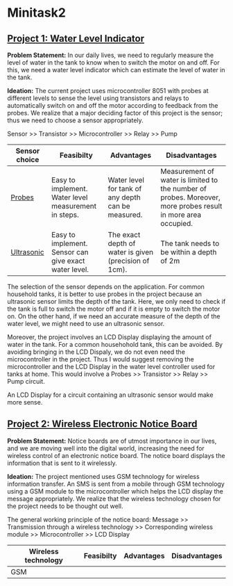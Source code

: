 # Minitask2

## [Project 1: Water Level Indicator](https://github.com/GayatriRR/MiniTask1#proj-17-water-level-controller-using-8051-microcontroller)

**Problem Statement:** In our daily lives, we need to regularly measure the level of water in the tank to know when to switch the motor on and off. For this, we need a water level indicator which can estimate the level of water in the tank. 

**Ideation:** The current project uses microcontroller 8051 with probes at different levels to sense the level using transistors and relays to automatically switch on and off the motor according to feedback from the probes. We realize that a major deciding factor of this project is the sensor; thus we need to choose a sensor appropriately. 

Sensor >> Transistor >> Microcontroller >> Relay >> Pump

| Sensor choice | Feasibilty | Advantages | Disadvantages |
|------------|---------------|---------------|----------------|
| [Probes](https://www.electronicshub.org/water-level-controller-using-8051-microcontroller/) | Easy to implement. Water level measurement in steps. | Water level for tank of any depth can be measured. | Measurement of water is limited to the number of probes. Moreover, more probes result in more area occupied. | 
| [Ultrasonic](http://www.circuitstoday.com/ultrasonic-water-level-controller-using-8051) | Easy to implement. Sensor can give exact water level. | The exact depth of water is given (precision of 1cm). | The tank needs to be within a depth of 2m|

The selection of the sensor depends on the application. For common household tanks, it is better to use probes in the project because an ultrasonic sensor limits the depth of the tank. Here, we only need to check if the tank is full to switch the motor off and if it is empty to switch the motor on. On the other hand, if we need an accurate measure of the depth of the water level, we might need to use an ultrasonic sensor.

Moreover, the project involves an LCD Display displaying the amount of water in the tank. For a common househohold tank, this can be avoided. By avoiding bringing in the LCD Dispaly, we do not even need the microcontroller in the project. Thus I would suggest removing the microcontroller and the LCD Display in the water level controller used for tanks at home. 
This would involve a Probes >> Transistor >> Relay >> Pump circuit. 

An LCD Display for a circuit containing an ultrasonic sensor would make more sense.


## [Project 2: Wireless Electronic Notice Board](https://github.com/GayatriRR/MiniTask1#proj-21-wireless-electronic-notice-board)

**Problem Statement:** Notice boards are of utmost importance in our lives, and we are moving well into the digital world, increasing the need for wireless control of an electronic notice board. The notice board displays the information that is sent to it wirelessly. 

**Ideation:** The project mentioned uses GSM technology for wireless information transfer. An SMS is sent from a mobile through GSM technology using a GSM module to the microcontroller which helps the LCD display the message appropriately. We realize that the wireless technology chosen for the project needs to be thought out well. 

The general working principle of the notice board: Message >> Transmission through a wireless technology >> Corresponding wireless module >> Microcontroller >> LCD Display

| Wireless technology | Feasibilty | Advantages | Disadvantages |
|------------|---------------|---------------|----------------|
|GSM | 



